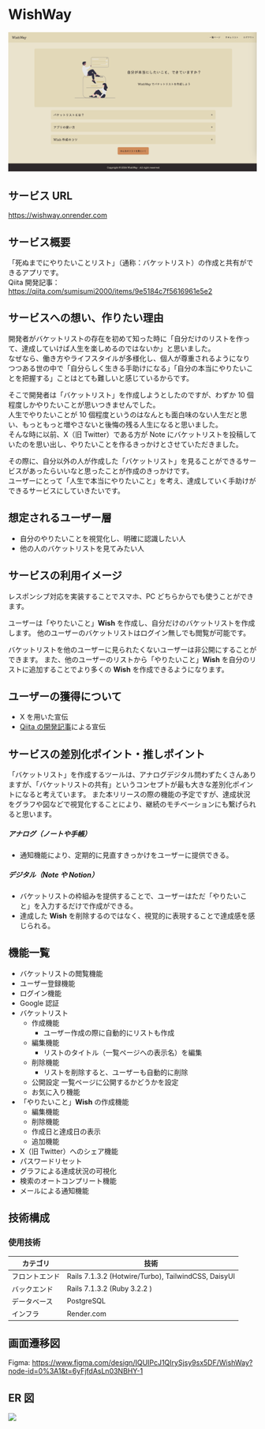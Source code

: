 # WishWay

![top_page](/app/assets/images/top_page.png)

## サービス URL

https://wishway.onrender.com

## サービス概要

「死ぬまでにやりたいことリスト」（通称：バケットリスト）の作成と共有ができるアプリです。<br>
Qiita 開発記事：https://qiita.com/sumisumi2000/items/9e5184c7f5616961e5e2

## サービスへの想い、作りたい理由

開発者がバケットリストの存在を初めて知った時に「自分だけのリストを作って、達成していけば人生を楽しめるのではないか」と思いました。<br>
なぜなら、働き方やライフスタイルが多様化し、個人が尊重されるようになりつつある世の中で「自分らしく生きる手助けになる」「自分の本当にやりたいことを把握する」ことはとても難しいと感じているからです。<br>

そこで開発者は「バケットリスト」を作成しようとしたのですが、わずか 10 個程度しかやりたいことが思いつきませんでした。<br>
人生でやりたいことが 10 個程度というのはなんとも面白味のない人生だと思い、もっともっと増やさないと後悔の残る人生になると思いました。<br>
そんな時に以前、X（旧 Twitter）である方が Note にバケットリストを投稿していたのを思い出し、やりたいことを作るきっかけとさせていただきました。<br>

その際に、自分以外の人が作成した「バケットリスト」を見ることができるサービスがあったらいいなと思ったことが作成のきっかけです。<br>
ユーザーにとって「人生で本当にやりたいこと」を考え、達成していく手助けができるサービスにしていきたいです。

## 想定されるユーザー層

- 自分のやりたいことを視覚化し、明確に認識したい人
- 他の人のバケットリストを見てみたい人

## サービスの利用イメージ

レスポンシブ対応を実装することでスマホ、PC どちらからでも使うことができます。

ユーザーは「やりたいこと」**Wish** を作成し、自分だけのバケットリストを作成します。
他のユーザーのバケットリストはログイン無しでも閲覧が可能です。<br>

バケットリストを他のユーザーに見られたくないユーザーは非公開にすることができます。
また、他のユーザーのリストから「やりたいこと」**Wish** を自分のリストに追加することでより多くの **Wish** を作成できるようになります。

## ユーザーの獲得について

- X を用いた宣伝
- [Qiita の開発記事](https://qiita.com/sumisumi2000/items/9e5184c7f5616961e5e2)による宣伝

## サービスの差別化ポイント・推しポイント

「バケットリスト」を作成するツールは、アナログデジタル問わずたくさんありますが、「バケットリストの共有」というコンセプトが最も大きな差別化ポイントになると考えています。
また本リリースの際の機能の予定ですが、達成状況をグラフや図などで視覚化することにより、継続のモチベーションにも繋げられると思います。

##### アナログ（ノートや手帳）

- 通知機能により、定期的に見直すきっかけをユーザーに提供できる。

##### デジタル（Note や Notion）

- バケットリストの枠組みを提供することで、ユーザーはただ「やりたいこと」を入力するだけで作成ができる。
- 達成した **Wish** を削除するのではなく、視覚的に表現することで達成感を感じられる。

## 機能一覧

- バケットリストの閲覧機能
- ユーザー登録機能
- ログイン機能
- Google 認証
- バケットリスト
  - 作成機能
    - ユーザー作成の際に自動的にリストも作成
  - 編集機能
    - リストのタイトル（一覧ページへの表示名）を編集
  - 削除機能
    - リストを削除すると、ユーザーも自動的に削除
  - 公開設定
    一覧ページに公開するかどうかを設定
  - お気に入り機能
- 「やりたいこと」**Wish** の作成機能
  - 編集機能
  - 削除機能
  - 作成日と達成日の表示
  - 追加機能
- X（旧 Twitter）へのシェア機能
- パスワードリセット
- グラフによる達成状況の可視化
- 検索のオートコンプリート機能
- メールによる通知機能

## 技術構成

### 使用技術

| カテゴリ       | 技術                                                |
| -------------- | --------------------------------------------------- |
| フロントエンド | Rails 7.1.3.2 (Hotwire/Turbo), TailwindCSS, DaisyUI |
| バックエンド   | Rails 7.1.3.2 (Ruby 3.2.2 )                         |
| データベース   | PostgreSQL                                          |
| インフラ       | Render.com                                          |

## 画面遷移図

Figma: https://www.figma.com/design/IQUIPcJ1QIrySjsy9sx5DF/WishWay?node-id=0%3A1&t=6yFjfdAsLn03NBHY-1

## ER 図

![](https://i.gyazo.com/d16f39677fe775661822ba839110c0df.png)
